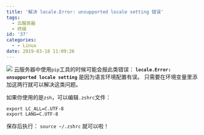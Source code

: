```yaml
---
title: '解决 locale.Error: unsupported locale setting 错误'
tags:
  - 云服务器
  - 终端
id: '37'
categories:
  - - Linux
date: 2019-03-18 11:09:26
---
```


![](https://i.loli.net/2020/02/06/ndQAZfvSNTM29Fy.png) 云服务器中使用`pip`工具的时候可能会报此类错误： **`locale.Error: unsupported locale setting`** 是因为语言环境配置有误。 只需要在环境变量里添加这两行就可以解决这类问题。
<!-- more -->
如果你使用的是`zsh`，可以编辑`.zshrc`文件：

```
export LC_ALL=C.UTF-8
export LANG=C.UTF-8
```

保存后执行： `source ~/.zshrc` 就可以啦！